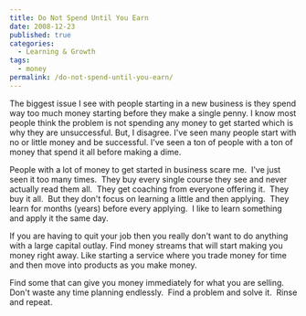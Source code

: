 ```yaml
---
title: Do Not Spend Until You Earn
date: 2008-12-23
published: true
categories:
  - Learning & Growth
tags:
  - money
permalink: /do-not-spend-until-you-earn/
---
```

The biggest issue I see with people starting in a new business is they spend way too much money starting before they make a single penny.  I know most people think the problem is not spending any money to get started which is why they are unsuccessful.  But, I disagree.  I've seen many people start with no or little money and be successful.  I've seen a ton of people with a ton of money that spend it all before making a dime.

People with a lot of money to get started in business scare me.  I've just seen it too many times.  They buy every single course they see and never actually read them all.  They get coaching from everyone offering it.  They buy it all.  But they don't focus on learning a little and then applying.  They learn for months (years) before every applying.  I like to learn something and apply it the same day.

If you are having to quit your job then you really don't want to do anything with a large capital outlay.  Find money streams that will start making you money right away.  Like starting a service where you trade money for time and then move into products as you make money.

Find some that can give you money immediately for what you are selling.  Don't waste any time planning endlessly.  Find a problem and solve it.  Rinse and repeat.
